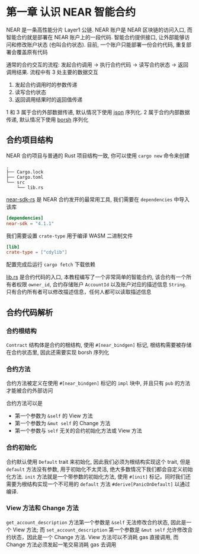 # 第一章 认识 NEAR 智能合约
NEAR 是一条高性能分片 Layer1 公链. NEAR 账户是 NEAR 区块链的访问入口, 而智能合约就是部署在 NEAR 账户上的一段代码.
智能合约提供接口, 让外部能够访问和修改账户状态 (也叫合约状态). 目前, 一个账户只能部署一份合约代码, 重复部署会覆盖原有代码

通常的合约交互的流程: 发起合约调用 -> 执行合约代码 -> 读写合约状态 -> 返回调用结果.
流程中有 3 处主要的数据交互
1. 发起合约调用时的参数传递
2. 读写合约状态
3. 返回调用结果时的返回值传递

1 和 3 属于合约外部数据传递, 默认情况下使用 [json](https://github.com/serde-rs/json) 序列化.
2 属于合约内部数据传递, 默认情况下使用 [borsh](https://github.com/near/borsh-rs) 序列化

## 合约项目结构
NEAR 合约项目与普通的 Rust 项目结构一致, 你可以使用 `cargo new` 命令来创建
```
.
├── Cargo.lock
├── Cargo.toml
└── src
    └── lib.rs
```

[near-sdk-rs](https://github.com/near/near-sdk-rs) 是 NEAR 合约发开的最常用工具, 我们需要在 `dependencies` 中导入该库
```toml
[dependencies]
near-sdk = "4.1.1"
```

我们需要设置 `crate-type` 用于编译 WASM 二进制文件
```toml
[lib]
crate-type = ["cdylib"]
```

配置完成后运行 `cargo fetch` 下载依赖

[lib.rs](./src/lib.rs) 是合约代码的入口, 本教程编写了一个非常简单的智能合约, 该合约有一个所有者权限 `owner_id`, 合约存储账户 `AccountId` 以及账户对应的描述信息 `String`.
只有合约所有者可以修改描述信息，任何人都可以读取描述信息

## 合约代码解析

### 合约根结构
`Contract` 结构体是合约的根结构, 使用 `#[near_bindgen]` 标记, 根结构需要被存储在合约状态里, 因此还需要实现 borsh 序列化

### 合约方法
合约方法被定义在使用 `#[near_bindgen]` 标记的 `impl` 块中, 并且只有 `pub` 的方法才能被合约外部访问

合约方法可以是
* 第一个参数为 `&self` 的 View 方法
* 第一个参数为 `&mut self` 的 Change 方法
* 第一个参数与 `self` 无关的合约初始化方法或 View 方法

### 合约初始化
合约默认使用 `Default` trait 来初始化, 因此我们必须为根结构实现这个 trait, 但是 `default` 方法没有参数, 用于初始化不太灵活, 绝大多数情况下我们都会自定义初始化方法.
`init` 方法就是一个带参数的初始化方法, 使用 `#[init]` 标记，同时我们还需要为根结构实现一个不可用的 `default` 方法 `#derive[PanicOnDefault]` 以通过编译.

### View 方法和 Change 方法
`get_account_description` 方法第一个参数是 `&self` 无法修改合约状态, 因此是一个 View 方法;
而 `set_account_description` 第一个参数是 `&mut self` 允许修改合约状态，因此是一个 Change 方法.
View 方法可以不消耗 gas 直接调用, 而 Change 方法必须发起一笔交易消耗 gas 去调用
